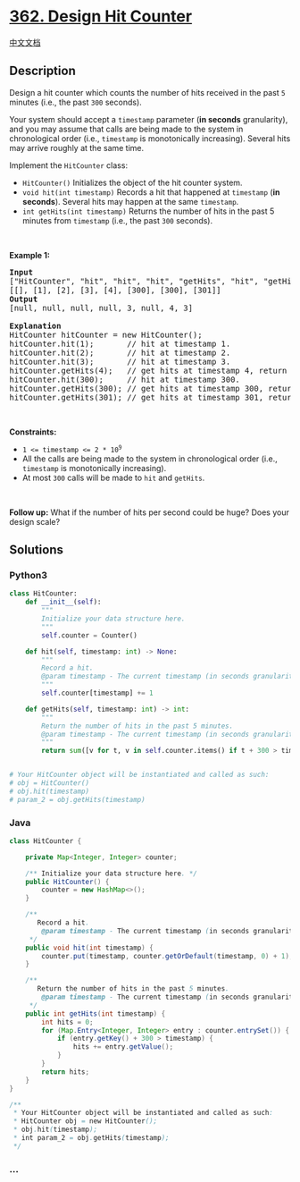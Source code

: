 # [362. Design Hit Counter](https://leetcode.com/problems/design-hit-counter)

[中文文档](/solution/0300-0399/0362.Design%20Hit%20Counter/README.md)

## Description

<p>Design a hit counter which counts the number of hits received in the past <code>5</code> minutes (i.e., the past <code>300</code> seconds).</p>

<p>Your system should accept a <code>timestamp</code> parameter (<strong>in seconds</strong> granularity), and you may assume that calls are being made to the system in chronological order (i.e., <code>timestamp</code> is monotonically increasing). Several hits may arrive roughly at the same time.</p>

<p>Implement the <code>HitCounter</code> class:</p>

<ul>
	<li><code>HitCounter()</code> Initializes the object of the hit counter system.</li>
	<li><code>void hit(int timestamp)</code> Records a hit that happened at <code>timestamp</code> (<strong>in seconds</strong>). Several hits may happen at the same <code>timestamp</code>.</li>
	<li><code>int getHits(int timestamp)</code> Returns the number of hits in the past 5 minutes from <code>timestamp</code> (i.e., the past <code>300</code> seconds).</li>
</ul>

<p>&nbsp;</p>
<p><strong class="example">Example 1:</strong></p>

<pre>
<strong>Input</strong>
[&quot;HitCounter&quot;, &quot;hit&quot;, &quot;hit&quot;, &quot;hit&quot;, &quot;getHits&quot;, &quot;hit&quot;, &quot;getHits&quot;, &quot;getHits&quot;]
[[], [1], [2], [3], [4], [300], [300], [301]]
<strong>Output</strong>
[null, null, null, null, 3, null, 4, 3]

<strong>Explanation</strong>
HitCounter hitCounter = new HitCounter();
hitCounter.hit(1);       // hit at timestamp 1.
hitCounter.hit(2);       // hit at timestamp 2.
hitCounter.hit(3);       // hit at timestamp 3.
hitCounter.getHits(4);   // get hits at timestamp 4, return 3.
hitCounter.hit(300);     // hit at timestamp 300.
hitCounter.getHits(300); // get hits at timestamp 300, return 4.
hitCounter.getHits(301); // get hits at timestamp 301, return 3.
</pre>

<p>&nbsp;</p>
<p><strong>Constraints:</strong></p>

<ul>
	<li><code>1 &lt;= timestamp &lt;= 2 * 10<sup>9</sup></code></li>
	<li>All the calls are being made to the system in chronological order (i.e., <code>timestamp</code> is monotonically increasing).</li>
	<li>At most <code>300</code> calls will be made to <code>hit</code> and <code>getHits</code>.</li>
</ul>

<p>&nbsp;</p>
<p><strong>Follow up:</strong> What if the number of hits per second could be huge? Does your design scale?</p>

## Solutions

<!-- tabs:start -->

### **Python3**

```python
class HitCounter:
    def __init__(self):
        """
        Initialize your data structure here.
        """
        self.counter = Counter()

    def hit(self, timestamp: int) -> None:
        """
        Record a hit.
        @param timestamp - The current timestamp (in seconds granularity).
        """
        self.counter[timestamp] += 1

    def getHits(self, timestamp: int) -> int:
        """
        Return the number of hits in the past 5 minutes.
        @param timestamp - The current timestamp (in seconds granularity).
        """
        return sum([v for t, v in self.counter.items() if t + 300 > timestamp])


# Your HitCounter object will be instantiated and called as such:
# obj = HitCounter()
# obj.hit(timestamp)
# param_2 = obj.getHits(timestamp)
```

### **Java**

```java
class HitCounter {

    private Map<Integer, Integer> counter;

    /** Initialize your data structure here. */
    public HitCounter() {
        counter = new HashMap<>();
    }

    /**
       Record a hit.
        @param timestamp - The current timestamp (in seconds granularity).
     */
    public void hit(int timestamp) {
        counter.put(timestamp, counter.getOrDefault(timestamp, 0) + 1);
    }

    /**
       Return the number of hits in the past 5 minutes.
        @param timestamp - The current timestamp (in seconds granularity).
     */
    public int getHits(int timestamp) {
        int hits = 0;
        for (Map.Entry<Integer, Integer> entry : counter.entrySet()) {
            if (entry.getKey() + 300 > timestamp) {
                hits += entry.getValue();
            }
        }
        return hits;
    }
}

/**
 * Your HitCounter object will be instantiated and called as such:
 * HitCounter obj = new HitCounter();
 * obj.hit(timestamp);
 * int param_2 = obj.getHits(timestamp);
 */
```

### **...**

```

```

<!-- tabs:end -->
